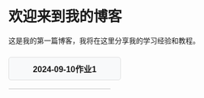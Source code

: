 # 欢迎来到我的博客
 
这是我的第一篇博客，我将在这里分享我的学习经验和教程。
<!-- HTML 部分 -->
<h3 id="menuTitle">2024-09-10作业1</h3>

<div id="popupMenu" class="menu">
    <ul>
        <li><a href="https://kongyinshui.github.io/skills-github-pages/2024-09-10-Computer Graphics task 1/demos/1.html">2024-09-10作业1任务1</a></li>
        <li><a href="https://kongyinshui.github.io/skills-github-pages/2024-09-10-Computer Graphics task 1/demos/2.html">2024-09-10作业1任务2</a></li>
        <li><a href="https://kongyinshui.github.io/skills-github-pages/2024-09-10-Computer Graphics task 1/demos/3.html">2024-09-10作业1任务3</a></li>
        <li><a href="https://kongyinshui.github.io/skills-github-pages/2024-09-10-Computer Graphics task 1/demos/4.html">2024-09-10作业1任务4</a></li>
        <li><a href="https://kongyinshui.github.io/skills-github-pages/2024-09-10-Computer Graphics task 1/demos/5.html">2024-09-10作业1任务5</a></li>
    </ul>
</div>

<!-- CSS 部分 -->
<style>
body {
    font-family: Arial, sans-serif;
}

h3 {
    cursor: pointer;
    background-color: #f8f9fa;
    padding: 10px;
    border: 1px solid #ddd;
    border-radius: 5px;
    width: 200px;
    text-align: center;
}

h3:hover {
    background-color: #e2e6ea;
}

/* 菜单初始隐藏状态 */
.menu {
    max-height: 0;
    overflow: hidden;
    transition: max-height 0.5s ease-out;
    background-color: white;
    border: 1px solid #ddd;
    border-radius: 5px;
    width: 200px;
    margin-top: 5px;
}

.menu ul {
    list-style-type: none;
    padding: 0;
    margin: 0;
}

.menu ul li {
    padding: 10px;
}

.menu ul li a {
    text-decoration: none;
    color: #333;
}

.menu ul li a:hover {
    color: #007bff;
}

/* 展开时菜单的最大高度 */
.menu.show {
    max-height: 300px; /* 根据内容调整 */
}
</style>

<!-- JavaScript 部分 -->
<script>
document.getElementById('menuTitle').addEventListener('click', function() {
    var menu = document.getElementById('popupMenu');
    menu.classList.toggle('show');
});
</script>
 

